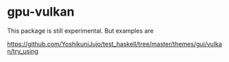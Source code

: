 # gpu-vulkan

This package is still experimental. But examples are

https://github.com/YoshikuniJujo/test_haskell/tree/master/themes/gui/vulkan/try_using
